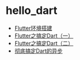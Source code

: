 # hello_dart

- [Flutter环境搭建](https://mp.weixin.qq.com/s/EO5c839JHQPaM4g82rvanA)
- [Flutter之搞定Dart（一）](https://mp.weixin.qq.com/s/skXbL-eXZiPD5gHcN6CKAg)
- [Flutter之搞定Dart（二）](https://juejin.cn/post/6844903941210112014)
- [彻底搞定Dart的异步](https://mp.weixin.qq.com/s/Ygs-sOtrohNf4vGpZcrnYw)
